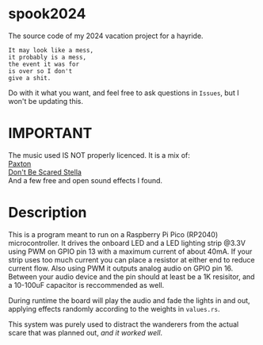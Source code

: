# spook2024
The source code of my 2024 vacation project for a hayride.

```
It may look like a mess,  
it probably is a mess,  
the event it was for  
is over so I don't  
give a shit.
```

Do with it what you want, and feel free to ask questions in `Issues`, but I won't be updating this.

# IMPORTANT
The music used IS NOT properly licenced. It is a mix of:  
[Paxton](https://open.spotify.com/track/4hCtO2cNKBTkVhogXpJlpB)  
[Don't Be Scared Stella](https://open.spotify.com/track/4yKHRqu3A7ubBfKeG2OUgP)  
And a few free and open sound effects I found.

# Description
This is a program meant to run on a Raspberry Pi Pico (RP2040) microcontroller.
It drives the onboard LED and a LED lighting strip @3.3V using PWM on GPIO pin 13 with a maximum current of about 40mA.
If your strip uses too much current you can place a resistor at either end to reduce current flow.
Also using PWM it outputs analog audio on GPIO pin 16.
Between your audio device and the pin should at least be a 1K resisitor, and a 10-100uF capacitor is reccommended as well.

During runtime the board will play the audio and fade the lights in and out, applying effects randomly according to the weights in `values.rs`.

This system was purely used to distract the wanderers from the actual scare that was planned out, *and it worked well*.
